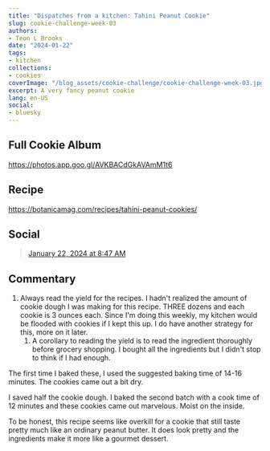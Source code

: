 ```yaml
---
title: "Dispatches from a kitchen: Tahini Peanut Cookie"
slug: cookie-challenge-week-03
authors:
- Teon L Brooks
date: "2024-01-22"
tags:
- kitchen
collections:
- cookies
coverImage: "/blog_assets/cookie-challenge/cookie-challenge-week-03.jpg"
excerpt: A very fancy peanut cookie
lang: en-US
social:
- bluesky
---
```

<script> import Callout from '$lib/components/Callout.svelte'; </script>

<Callout>
<h2>Full Cookie Album</h2>

<https://photos.app.goo.gl/AVKBACdGkAVAmM1t6>
</Callout>

## Recipe

<https://botanicamag.com/recipes/tahini-peanut-cookies/>

## Social

<blockquote class="bluesky-embed" data-bluesky-uri="at://did:plc:yl7wcldipsfnjdww2jg5mnrv/app.bsky.feed.post/3kjl6djrz222b" data-bluesky-cid="bafyreiaeq5iddd5qkdgzg4n3ysy6fruchxdk2ixkjty55yolsmr6ydzi2y"><a href="https://bsky.app/profile/did:plc:yl7wcldipsfnjdww2jg5mnrv/post/3kjl6djrz222b?ref_src=embed">January 22, 2024 at 8:47 AM</a></blockquote>

## Commentary

1. Always read the yield for the recipes. I hadn't realized the amount of cookie dough I was making for this recipe. THREE dozens and each cookie is 3 ounces each. Since I'm doing this weekly, my kitchen would be flooded with cookies if I kept this up. I do have another strategy for this, more on it later.
   1. A corollary to reading the yield is to read the ingredient thoroughly before grocery shopping. I bought all the ingredients but I didn't stop to think if I had enough.


The first time I baked these, I used the suggested baking time of 14-16 minutes. The cookies came out a bit dry.

I saved half the cookie dough. I baked the second batch with a cook time of 12 minutes and these cookies came out marvelous. Moist on the inside.

To be honest, this recipe seems like overkill for a cookie that still taste pretty much like an ordinary peanut butter. It does look pretty and the ingredients make it more like a gourmet dessert.
